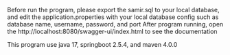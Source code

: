 Before run the program, please export the samir.sql to your local database, and edit the application.properties with your local database config such as database name, username, password, and port
After program running, open the http://localhost:8080/swagger-ui/index.html to see the documentation

This program use java 17, springboot 2.5.4, and maven 4.0.0
